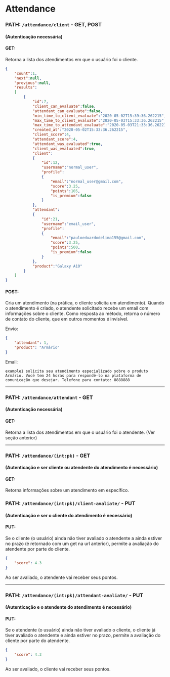 # Attendance

### **PATH:** ``` /attendance/client ``` - GET, POST
#### (Autenticação necessária)
#### GET:
Retorna a lista dos atendimentos em que o usuário foi o cliente.

``` json
{
    "count":1,
    "next":null,
    "previous":null,
    "results":
    [
        {
            "id":7,
            "client_can_evaluate":false,
            "attendant_can_evaluate":false,
            "min_time_to_client_evaluate":"2020-05-02T15:39:36.262215",
            "max_time_to_client_evaluate":"2020-05-03T15:33:36.262215",
            "max_time_to_attendant_evaluate":"2020-05-03T21:33:36.262215",
            "created_at":"2020-05-02T15:33:36.262215",
            "client_score":4,
            "attendant_score":4,
            "attendant_was_evaluated":true,
            "client_was_evaluated":true,
            "client":
            {
                "id":12,
                "username":"normal_user",
                "profile":
                {
                    "email":"normal_user@gmail.com",
                    "score":3.25,
                    "points":105,
                    "is_premium":false
                }
            },
            "attendant":
            {
                "id":21,
                "username":"email_user",
                "profile":
                {
                    "email":"pauloeduardodelima155@gmail.com",
                    "score":3.25,
                    "points":500,
                    "is_premium":false
                }
            },
            "product":"Galaxy A10"
        }
    ]
}
```
#### POST:

Cria um atendimento (na prática, o cliente solicita um atendimento).
Quando o atendimento é criado, o atendente solicitado recebe um email com informações sobre o cliente. Como resposta ao método, retorna o número de contato do cliente, que em outros momentos é invisível.

Envio:
```json
{
    "attendant": 1,
    "product": "Armário"
}
```

Email:
```
example1 solicita seu atendimento especializado sobre o produto Armário. Você tem 24 horas para respondê-lo na plataforma de comunicação que desejar. Telefone para contato: 8888888 
```


<hr>

### **PATH:** ``` /attendance/attendant ``` - GET
#### (Autenticação necessária)
#### GET:
Retorna a lista dos atendimentos em que o usuário foi o atendente. (Ver seção anterior)

<hr>

### **PATH:** ``` /attendance/(int:pk) ``` - GET
#### (Autenticação e ser cliente ou atendente do atendimento é necessário)
#### GET:
Retorna informações sobre um atendimento em específico.

### **PATH:** ``` /attendance/(int:pk)/client-avaliate/ ``` - PUT
#### (Autenticação e ser o cliente do atendimento é necessário)
#### PUT:
Se o cliente (o usuário) ainda não tiver avaliado o atendente a ainda estiver no prazo (é retornado com um get na url anterior), permite a avaliação do atendente por parte do cliente.

```json
{
    "score": 4.3
}
```

Ao ser avaliado, o atendente vai receber seus pontos.

<hr>

### **PATH:** ``` /attendance/(int:pk)/attendant-avaliate/ ``` - PUT
#### (Autenticação e o atendente do atendimento é necessário)
#### PUT:

Se o atendente (o usuário) ainda não tiver avaliado o cliente, o cliente já tiver avaliado o atendente e ainda estiver no prazo, permite a avaliação do cliente por parte do atendente.

```json
{
    "score": 4.3
}
```

Ao ser avaliado, o cliente vai receber seus pontos.
